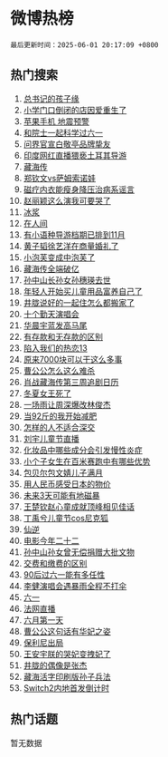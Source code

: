 # 微博热榜

`最后更新时间：2025-06-01 20:17:09 +0800`

## 热门搜索

1. [总书记的孩子缘](https://m.weibo.cn/search?containerid=100103type%3D1%26t%3D10%26q%3D%23%E6%80%BB%E4%B9%A6%E8%AE%B0%E7%9A%84%E5%AD%A9%E5%AD%90%E7%BC%98%23&stream_entry_id=51&isnewpage=1&extparam=seat%3D1%26c_type%3D51%26q%3D%2523%25E6%2580%25BB%25E4%25B9%25A6%25E8%25AE%25B0%25E7%259A%2584%25E5%25AD%25A9%25E5%25AD%2590%25E7%25BC%2598%2523%26cate%3D10103%26filter_type%3Drealtimehot%26dgr%3D0%26pos%3D0%26stream_entry_id%3D51%26display_time%3D1748780227%26pre_seqid%3D1748780227764035585577)
1. [小学门口倒闭的店因爱重生了](https://m.weibo.cn/search?containerid=100103type%3D1%26t%3D10%26q%3D%23%E5%B0%8F%E5%AD%A6%E9%97%A8%E5%8F%A3%E5%80%92%E9%97%AD%E7%9A%84%E5%BA%97%E5%9B%A0%E7%88%B1%E9%87%8D%E7%94%9F%E4%BA%86%23&stream_entry_id=31&isnewpage=1&extparam=seat%3D1%26dgr%3D0%26realpos%3D1%26band_rank%3D1%26c_type%3D31%26stream_entry_id%3D31%26lcate%3D5001%26cate%3D5001%26pos%3D0%26q%3D%2523%25E5%25B0%258F%25E5%25AD%25A6%25E9%2597%25A8%25E5%258F%25A3%25E5%2580%2592%25E9%2597%25AD%25E7%259A%2584%25E5%25BA%2597%25E5%259B%25A0%25E7%2588%25B1%25E9%2587%258D%25E7%2594%259F%25E4%25BA%2586%2523%26filter_type%3Drealtimehot%26flag%3D32768%26display_time%3D1748780227%26pre_seqid%3D1748780227764035585577)
1. [苹果手机 地震预警](https://m.weibo.cn/search?containerid=100103type%3D1%26t%3D10%26q%3D%E8%8B%B9%E6%9E%9C%E6%89%8B%E6%9C%BA+%E5%9C%B0%E9%9C%87%E9%A2%84%E8%AD%A6&stream_entry_id=31&isnewpage=1&extparam=seat%3D1%26dgr%3D0%26realpos%3D2%26band_rank%3D2%26c_type%3D31%26stream_entry_id%3D31%26lcate%3D5001%26cate%3D5001%26pos%3D1%26q%3D%25E8%258B%25B9%25E6%259E%259C%25E6%2589%258B%25E6%259C%25BA%2520%25E5%259C%25B0%25E9%259C%2587%25E9%25A2%2584%25E8%25AD%25A6%26filter_type%3Drealtimehot%26flag%3D2%26display_time%3D1748780227%26pre_seqid%3D1748780227764035585577)
1. [和院士一起科学过六一](https://m.weibo.cn/search?containerid=100103type%3D1%26t%3D10%26q%3D%23%E5%92%8C%E9%99%A2%E5%A3%AB%E4%B8%80%E8%B5%B7%E7%A7%91%E5%AD%A6%E8%BF%87%E5%85%AD%E4%B8%80%23&stream_entry_id=31&isnewpage=1&extparam=seat%3D1%26dgr%3D0%26realpos%3D3%26band_rank%3D3%26c_type%3D31%26stream_entry_id%3D31%26lcate%3D5001%26cate%3D5001%26pos%3D2%26q%3D%2523%25E5%2592%258C%25E9%2599%25A2%25E5%25A3%25AB%25E4%25B8%2580%25E8%25B5%25B7%25E7%25A7%2591%25E5%25AD%25A6%25E8%25BF%2587%25E5%2585%25AD%25E4%25B8%2580%2523%26filter_type%3Drealtimehot%26flag%3D1%26display_time%3D1748780227%26pre_seqid%3D1748780227764035585577)
1. [问界官宣白敬亭品牌挚友](https://m.weibo.cn/search?containerid=100103type%3D1%26t%3D10%26q%3D%23%E9%97%AE%E7%95%8C%E5%AE%98%E5%AE%A3%E7%99%BD%E6%95%AC%E4%BA%AD%E5%93%81%E7%89%8C%E6%8C%9A%E5%8F%8B%23&stream_entry_id=31&isnewpage=1&extparam=seat%3D1%26dgr%3D0%26adid%3D288438%26filter_type%3Drealtimehot%26band_rank%3D4%26c_type%3D31%26topic_ad%3D1%26lcate%3D5001%26cate%3D5001%26q%3D%2523%25E9%2597%25AE%25E7%2595%258C%25E5%25AE%2598%25E5%25AE%25A3%25E7%2599%25BD%25E6%2595%25AC%25E4%25BA%25AD%25E5%2593%2581%25E7%2589%258C%25E6%258C%259A%25E5%258F%258B%2523%26is_ad_pos%3D1%26pos%3D3%26stream_entry_id%3D31%26display_time%3D1748780227%26pre_seqid%3D1748780227764035585577)
1. [印度网红直播猥亵土耳其导游](https://m.weibo.cn/search?containerid=100103type%3D1%26t%3D10%26q%3D%23%E5%8D%B0%E5%BA%A6%E7%BD%91%E7%BA%A2%E7%9B%B4%E6%92%AD%E7%8C%A5%E4%BA%B5%E5%9C%9F%E8%80%B3%E5%85%B6%E5%AF%BC%E6%B8%B8%23&stream_entry_id=31&isnewpage=1&extparam=seat%3D1%26dgr%3D0%26realpos%3D4%26band_rank%3D4%26c_type%3D31%26stream_entry_id%3D31%26lcate%3D5001%26cate%3D5001%26pos%3D4%26q%3D%2523%25E5%258D%25B0%25E5%25BA%25A6%25E7%25BD%2591%25E7%25BA%25A2%25E7%259B%25B4%25E6%2592%25AD%25E7%258C%25A5%25E4%25BA%25B5%25E5%259C%259F%25E8%2580%25B3%25E5%2585%25B6%25E5%25AF%25BC%25E6%25B8%25B8%2523%26filter_type%3Drealtimehot%26flag%3D1%26display_time%3D1748780227%26pre_seqid%3D1748780227764035585577)
1. [藏海传](https://m.weibo.cn/search?containerid=100103type%3D1%26t%3D10%26q%3D%E8%97%8F%E6%B5%B7%E4%BC%A0&stream_entry_id=31&isnewpage=1&extparam=seat%3D1%26dgr%3D0%26realpos%3D5%26band_rank%3D5%26c_type%3D31%26stream_entry_id%3D31%26lcate%3D5001%26cate%3D5001%26pos%3D5%26q%3D%25E8%2597%258F%25E6%25B5%25B7%25E4%25BC%25A0%26filter_type%3Drealtimehot%26flag%3D1%26display_time%3D1748780227%26pre_seqid%3D1748780227764035585577)
1. [郑钦文vs萨姆索诺娃](https://m.weibo.cn/search?containerid=100103type%3D1%26t%3D10%26q%3D%23%E9%83%91%E9%92%A6%E6%96%87vs%E8%90%A8%E5%A7%86%E7%B4%A2%E8%AF%BA%E5%A8%83%23&stream_entry_id=31&isnewpage=1&extparam=seat%3D1%26dgr%3D0%26realpos%3D6%26band_rank%3D6%26c_type%3D31%26stream_entry_id%3D31%26lcate%3D5001%26cate%3D5001%26pos%3D6%26q%3D%2523%25E9%2583%2591%25E9%2592%25A6%25E6%2596%2587vs%25E8%2590%25A8%25E5%25A7%2586%25E7%25B4%25A2%25E8%25AF%25BA%25E5%25A8%2583%2523%26filter_type%3Drealtimehot%26flag%3D1%26display_time%3D1748780227%26pre_seqid%3D1748780227764035585577)
1. [磁疗内衣能瘦身降压治病系谣言](https://m.weibo.cn/search?containerid=100103type%3D1%26t%3D10%26q%3D%23%E7%A3%81%E7%96%97%E5%86%85%E8%A1%A3%E8%83%BD%E7%98%A6%E8%BA%AB%E9%99%8D%E5%8E%8B%E6%B2%BB%E7%97%85%E7%B3%BB%E8%B0%A3%E8%A8%80%23&stream_entry_id=31&isnewpage=1&extparam=seat%3D1%26dgr%3D0%26adid%3D288613%26filter_type%3Drealtimehot%26band_rank%3D7%26c_type%3D31%26lcate%3D5001%26cate%3D5001%26q%3D%2523%25E7%25A3%2581%25E7%2596%2597%25E5%2586%2585%25E8%25A1%25A3%25E8%2583%25BD%25E7%2598%25A6%25E8%25BA%25AB%25E9%2599%258D%25E5%258E%258B%25E6%25B2%25BB%25E7%2597%2585%25E7%25B3%25BB%25E8%25B0%25A3%25E8%25A8%2580%2523%26is_ad_pos%3D1%26pos%3D7%26stream_entry_id%3D31%26display_time%3D1748780227%26pre_seqid%3D1748780227764035585577)
1. [赵丽颖这么演我可要哭了](https://m.weibo.cn/search?containerid=100103type%3D1%26t%3D10%26q%3D%E8%B5%B5%E4%B8%BD%E9%A2%96%E8%BF%99%E4%B9%88%E6%BC%94%E6%88%91%E5%8F%AF%E8%A6%81%E5%93%AD%E4%BA%86&stream_entry_id=31&isnewpage=1&extparam=seat%3D1%26dgr%3D0%26realpos%3D7%26band_rank%3D7%26c_type%3D31%26stream_entry_id%3D31%26lcate%3D5001%26cate%3D5001%26pos%3D8%26q%3D%25E8%25B5%25B5%25E4%25B8%25BD%25E9%25A2%2596%25E8%25BF%2599%25E4%25B9%2588%25E6%25BC%2594%25E6%2588%2591%25E5%258F%25AF%25E8%25A6%2581%25E5%2593%25AD%25E4%25BA%2586%26filter_type%3Drealtimehot%26flag%3D0%26display_time%3D1748780227%26pre_seqid%3D1748780227764035585577)
1. [冰浆](https://m.weibo.cn/search?containerid=100103type%3D1%26t%3D10%26q%3D%E5%86%B0%E6%B5%86&stream_entry_id=31&isnewpage=1&extparam=seat%3D1%26dgr%3D0%26realpos%3D8%26band_rank%3D8%26c_type%3D31%26stream_entry_id%3D31%26lcate%3D5001%26cate%3D5001%26pos%3D9%26q%3D%25E5%2586%25B0%25E6%25B5%2586%26filter_type%3Drealtimehot%26flag%3D1%26display_time%3D1748780227%26pre_seqid%3D1748780227764035585577)
1. [在人间](https://m.weibo.cn/search?containerid=100103type%3D1%26t%3D10%26q%3D%E5%9C%A8%E4%BA%BA%E9%97%B4&stream_entry_id=31&isnewpage=1&extparam=seat%3D1%26dgr%3D0%26realpos%3D9%26band_rank%3D9%26c_type%3D31%26stream_entry_id%3D31%26lcate%3D5001%26cate%3D5001%26pos%3D10%26q%3D%25E5%259C%25A8%25E4%25BA%25BA%25E9%2597%25B4%26filter_type%3Drealtimehot%26flag%3D1%26display_time%3D1748780227%26pre_seqid%3D1748780227764035585577)
1. [有小语种导游档期已排到11月](https://m.weibo.cn/search?containerid=100103type%3D1%26t%3D10%26q%3D%23%E6%9C%89%E5%B0%8F%E8%AF%AD%E7%A7%8D%E5%AF%BC%E6%B8%B8%E6%A1%A3%E6%9C%9F%E5%B7%B2%E6%8E%92%E5%88%B011%E6%9C%88%23&stream_entry_id=31&isnewpage=1&extparam=seat%3D1%26dgr%3D0%26realpos%3D10%26band_rank%3D10%26c_type%3D31%26stream_entry_id%3D31%26lcate%3D5001%26cate%3D5001%26pos%3D11%26q%3D%2523%25E6%259C%2589%25E5%25B0%258F%25E8%25AF%25AD%25E7%25A7%258D%25E5%25AF%25BC%25E6%25B8%25B8%25E6%25A1%25A3%25E6%259C%259F%25E5%25B7%25B2%25E6%258E%2592%25E5%2588%25B011%25E6%259C%2588%2523%26filter_type%3Drealtimehot%26flag%3D1%26display_time%3D1748780227%26pre_seqid%3D1748780227764035585577)
1. [黄子韬徐艺洋在商量婚礼了](https://m.weibo.cn/search?containerid=100103type%3D1%26t%3D10%26q%3D%23%E9%BB%84%E5%AD%90%E9%9F%AC%E5%BE%90%E8%89%BA%E6%B4%8B%E5%9C%A8%E5%95%86%E9%87%8F%E5%A9%9A%E7%A4%BC%E4%BA%86%23&stream_entry_id=31&isnewpage=1&extparam=seat%3D1%26dgr%3D0%26realpos%3D11%26band_rank%3D11%26c_type%3D31%26stream_entry_id%3D31%26lcate%3D5001%26cate%3D5001%26pos%3D12%26q%3D%2523%25E9%25BB%2584%25E5%25AD%2590%25E9%259F%25AC%25E5%25BE%2590%25E8%2589%25BA%25E6%25B4%258B%25E5%259C%25A8%25E5%2595%2586%25E9%2587%258F%25E5%25A9%259A%25E7%25A4%25BC%25E4%25BA%2586%2523%26filter_type%3Drealtimehot%26flag%3D1%26display_time%3D1748780227%26pre_seqid%3D1748780227764035585577)
1. [小泡芙变成中泡芙了](https://m.weibo.cn/search?containerid=100103type%3D1%26t%3D10%26q%3D%23%E5%B0%8F%E6%B3%A1%E8%8A%99%E5%8F%98%E6%88%90%E4%B8%AD%E6%B3%A1%E8%8A%99%E4%BA%86%23&stream_entry_id=31&isnewpage=1&extparam=seat%3D1%26dgr%3D0%26realpos%3D12%26band_rank%3D12%26c_type%3D31%26stream_entry_id%3D31%26lcate%3D5001%26cate%3D5001%26pos%3D13%26q%3D%2523%25E5%25B0%258F%25E6%25B3%25A1%25E8%258A%2599%25E5%258F%2598%25E6%2588%2590%25E4%25B8%25AD%25E6%25B3%25A1%25E8%258A%2599%25E4%25BA%2586%2523%26filter_type%3Drealtimehot%26flag%3D2%26display_time%3D1748780227%26pre_seqid%3D1748780227764035585577)
1. [藏海传全端破亿](https://m.weibo.cn/search?containerid=100103type%3D1%26t%3D10%26q%3D%23%E8%97%8F%E6%B5%B7%E4%BC%A0%E5%85%A8%E7%AB%AF%E7%A0%B4%E4%BA%BF%23&stream_entry_id=31&isnewpage=1&extparam=seat%3D1%26dgr%3D0%26realpos%3D13%26band_rank%3D13%26c_type%3D31%26stream_entry_id%3D31%26lcate%3D5001%26cate%3D5001%26pos%3D14%26q%3D%2523%25E8%2597%258F%25E6%25B5%25B7%25E4%25BC%25A0%25E5%2585%25A8%25E7%25AB%25AF%25E7%25A0%25B4%25E4%25BA%25BF%2523%26filter_type%3Drealtimehot%26flag%3D0%26display_time%3D1748780227%26pre_seqid%3D1748780227764035585577)
1. [孙中山长孙女孙穗瑛去世](https://m.weibo.cn/search?containerid=100103type%3D1%26t%3D10%26q%3D%23%E5%AD%99%E4%B8%AD%E5%B1%B1%E9%95%BF%E5%AD%99%E5%A5%B3%E5%AD%99%E7%A9%97%E7%91%9B%E5%8E%BB%E4%B8%96%23&stream_entry_id=31&isnewpage=1&extparam=seat%3D1%26dgr%3D0%26realpos%3D14%26band_rank%3D14%26c_type%3D31%26stream_entry_id%3D31%26lcate%3D5001%26cate%3D5001%26pos%3D15%26q%3D%2523%25E5%25AD%2599%25E4%25B8%25AD%25E5%25B1%25B1%25E9%2595%25BF%25E5%25AD%2599%25E5%25A5%25B3%25E5%25AD%2599%25E7%25A9%2597%25E7%2591%259B%25E5%258E%25BB%25E4%25B8%2596%2523%26filter_type%3Drealtimehot%26flag%3D0%26display_time%3D1748780227%26pre_seqid%3D1748780227764035585577)
1. [年轻人开始买儿童用品富养自己了](https://m.weibo.cn/search?containerid=100103type%3D1%26t%3D10%26q%3D%23%E5%B9%B4%E8%BD%BB%E4%BA%BA%E5%BC%80%E5%A7%8B%E4%B9%B0%E5%84%BF%E7%AB%A5%E7%94%A8%E5%93%81%E5%AF%8C%E5%85%BB%E8%87%AA%E5%B7%B1%E4%BA%86%23&stream_entry_id=31&isnewpage=1&extparam=seat%3D1%26dgr%3D0%26realpos%3D15%26band_rank%3D15%26c_type%3D31%26stream_entry_id%3D31%26lcate%3D5001%26cate%3D5001%26pos%3D16%26q%3D%2523%25E5%25B9%25B4%25E8%25BD%25BB%25E4%25BA%25BA%25E5%25BC%2580%25E5%25A7%258B%25E4%25B9%25B0%25E5%2584%25BF%25E7%25AB%25A5%25E7%2594%25A8%25E5%2593%2581%25E5%25AF%258C%25E5%2585%25BB%25E8%2587%25AA%25E5%25B7%25B1%25E4%25BA%2586%2523%26filter_type%3Drealtimehot%26flag%3D1%26display_time%3D1748780227%26pre_seqid%3D1748780227764035585577)
1. [井胧说好的一起住怎么都搬家了](https://m.weibo.cn/search?containerid=100103type%3D1%26t%3D10%26q%3D%E4%BA%95%E8%83%A7%E8%AF%B4%E5%A5%BD%E7%9A%84%E4%B8%80%E8%B5%B7%E4%BD%8F%E6%80%8E%E4%B9%88%E9%83%BD%E6%90%AC%E5%AE%B6%E4%BA%86&stream_entry_id=31&isnewpage=1&extparam=seat%3D1%26dgr%3D0%26realpos%3D16%26band_rank%3D16%26c_type%3D31%26stream_entry_id%3D31%26lcate%3D5001%26cate%3D5001%26pos%3D17%26q%3D%25E4%25BA%2595%25E8%2583%25A7%25E8%25AF%25B4%25E5%25A5%25BD%25E7%259A%2584%25E4%25B8%2580%25E8%25B5%25B7%25E4%25BD%258F%25E6%2580%258E%25E4%25B9%2588%25E9%2583%25BD%25E6%2590%25AC%25E5%25AE%25B6%25E4%25BA%2586%26filter_type%3Drealtimehot%26flag%3D1%26display_time%3D1748780227%26pre_seqid%3D1748780227764035585577)
1. [十个勤天演唱会](https://m.weibo.cn/search?containerid=100103type%3D1%26t%3D10%26q%3D%E5%8D%81%E4%B8%AA%E5%8B%A4%E5%A4%A9%E6%BC%94%E5%94%B1%E4%BC%9A&stream_entry_id=31&isnewpage=1&extparam=seat%3D1%26dgr%3D0%26realpos%3D17%26band_rank%3D17%26c_type%3D31%26stream_entry_id%3D31%26lcate%3D5001%26cate%3D5001%26pos%3D18%26q%3D%25E5%258D%2581%25E4%25B8%25AA%25E5%258B%25A4%25E5%25A4%25A9%25E6%25BC%2594%25E5%2594%25B1%25E4%25BC%259A%26filter_type%3Drealtimehot%26flag%3D1%26display_time%3D1748780227%26pre_seqid%3D1748780227764035585577)
1. [华晨宇蓝发高马尾](https://m.weibo.cn/search?containerid=100103type%3D1%26t%3D10%26q%3D%E5%8D%8E%E6%99%A8%E5%AE%87%E8%93%9D%E5%8F%91%E9%AB%98%E9%A9%AC%E5%B0%BE&stream_entry_id=31&isnewpage=1&extparam=seat%3D1%26dgr%3D0%26realpos%3D18%26band_rank%3D18%26c_type%3D31%26stream_entry_id%3D31%26lcate%3D5001%26cate%3D5001%26pos%3D19%26q%3D%25E5%258D%258E%25E6%2599%25A8%25E5%25AE%2587%25E8%2593%259D%25E5%258F%2591%25E9%25AB%2598%25E9%25A9%25AC%25E5%25B0%25BE%26filter_type%3Drealtimehot%26flag%3D1%26display_time%3D1748780227%26pre_seqid%3D1748780227764035585577)
1. [有存款和无存款的区别](https://m.weibo.cn/search?containerid=100103type%3D1%26t%3D10%26q%3D%E6%9C%89%E5%AD%98%E6%AC%BE%E5%92%8C%E6%97%A0%E5%AD%98%E6%AC%BE%E7%9A%84%E5%8C%BA%E5%88%AB&stream_entry_id=31&isnewpage=1&extparam=seat%3D1%26dgr%3D0%26realpos%3D19%26band_rank%3D19%26c_type%3D31%26stream_entry_id%3D31%26lcate%3D5001%26cate%3D5001%26pos%3D20%26q%3D%25E6%259C%2589%25E5%25AD%2598%25E6%25AC%25BE%25E5%2592%258C%25E6%2597%25A0%25E5%25AD%2598%25E6%25AC%25BE%25E7%259A%2584%25E5%258C%25BA%25E5%2588%25AB%26filter_type%3Drealtimehot%26flag%3D0%26display_time%3D1748780227%26pre_seqid%3D1748780227764035585577)
1. [陷入我们的热恋13](https://m.weibo.cn/search?containerid=100103type%3D1%26t%3D10%26q%3D%23%E9%99%B7%E5%85%A5%E6%88%91%E4%BB%AC%E7%9A%84%E7%83%AD%E6%81%8B13%23&stream_entry_id=31&isnewpage=1&extparam=seat%3D1%26dgr%3D0%26realpos%3D20%26band_rank%3D20%26c_type%3D31%26stream_entry_id%3D31%26lcate%3D5001%26cate%3D5001%26pos%3D21%26q%3D%2523%25E9%2599%25B7%25E5%2585%25A5%25E6%2588%2591%25E4%25BB%25AC%25E7%259A%2584%25E7%2583%25AD%25E6%2581%258B13%2523%26filter_type%3Drealtimehot%26flag%3D1%26display_time%3D1748780227%26pre_seqid%3D1748780227764035585577)
1. [原来7000块可以干这么多事](https://m.weibo.cn/search?containerid=100103type%3D1%26t%3D10%26q%3D%23%E5%8E%9F%E6%9D%A57000%E5%9D%97%E5%8F%AF%E4%BB%A5%E5%B9%B2%E8%BF%99%E4%B9%88%E5%A4%9A%E4%BA%8B%23&stream_entry_id=31&isnewpage=1&extparam=seat%3D1%26dgr%3D0%26realpos%3D21%26band_rank%3D21%26c_type%3D31%26stream_entry_id%3D31%26lcate%3D5001%26cate%3D5001%26pos%3D22%26q%3D%2523%25E5%258E%259F%25E6%259D%25A57000%25E5%259D%2597%25E5%258F%25AF%25E4%25BB%25A5%25E5%25B9%25B2%25E8%25BF%2599%25E4%25B9%2588%25E5%25A4%259A%25E4%25BA%258B%2523%26filter_type%3Drealtimehot%26flag%3D0%26display_time%3D1748780227%26pre_seqid%3D1748780227764035585577)
1. [曹公公怎么这么难杀](https://m.weibo.cn/search?containerid=100103type%3D1%26t%3D10%26q%3D%E6%9B%B9%E5%85%AC%E5%85%AC%E6%80%8E%E4%B9%88%E8%BF%99%E4%B9%88%E9%9A%BE%E6%9D%80&stream_entry_id=31&isnewpage=1&extparam=seat%3D1%26dgr%3D0%26realpos%3D22%26band_rank%3D22%26c_type%3D31%26stream_entry_id%3D31%26lcate%3D5001%26cate%3D5001%26pos%3D23%26q%3D%25E6%259B%25B9%25E5%2585%25AC%25E5%2585%25AC%25E6%2580%258E%25E4%25B9%2588%25E8%25BF%2599%25E4%25B9%2588%25E9%259A%25BE%25E6%259D%2580%26filter_type%3Drealtimehot%26flag%3D1%26display_time%3D1748780227%26pre_seqid%3D1748780227764035585577)
1. [肖战藏海传第三周追剧日历](https://m.weibo.cn/search?containerid=100103type%3D1%26t%3D10%26q%3D%23%E8%82%96%E6%88%98%E8%97%8F%E6%B5%B7%E4%BC%A0%E7%AC%AC%E4%B8%89%E5%91%A8%E8%BF%BD%E5%89%A7%E6%97%A5%E5%8E%86%23&stream_entry_id=31&isnewpage=1&extparam=seat%3D1%26dgr%3D0%26realpos%3D23%26band_rank%3D23%26c_type%3D31%26stream_entry_id%3D31%26lcate%3D5001%26cate%3D5001%26pos%3D24%26q%3D%2523%25E8%2582%2596%25E6%2588%2598%25E8%2597%258F%25E6%25B5%25B7%25E4%25BC%25A0%25E7%25AC%25AC%25E4%25B8%2589%25E5%2591%25A8%25E8%25BF%25BD%25E5%2589%25A7%25E6%2597%25A5%25E5%258E%2586%2523%26filter_type%3Drealtimehot%26flag%3D1%26display_time%3D1748780227%26pre_seqid%3D1748780227764035585577)
1. [冬夏女王死了](https://m.weibo.cn/search?containerid=100103type%3D1%26t%3D10%26q%3D%23%E5%86%AC%E5%A4%8F%E5%A5%B3%E7%8E%8B%E6%AD%BB%E4%BA%86%23&stream_entry_id=31&isnewpage=1&extparam=seat%3D1%26dgr%3D0%26realpos%3D24%26band_rank%3D24%26c_type%3D31%26stream_entry_id%3D31%26lcate%3D5001%26cate%3D5001%26pos%3D25%26q%3D%2523%25E5%2586%25AC%25E5%25A4%258F%25E5%25A5%25B3%25E7%258E%258B%25E6%25AD%25BB%25E4%25BA%2586%2523%26filter_type%3Drealtimehot%26flag%3D1%26display_time%3D1748780227%26pre_seqid%3D1748780227764035585577)
1. [一场雨让周深爆改林俊杰](https://m.weibo.cn/search?containerid=100103type%3D1%26t%3D10%26q%3D%E4%B8%80%E5%9C%BA%E9%9B%A8%E8%AE%A9%E5%91%A8%E6%B7%B1%E7%88%86%E6%94%B9%E6%9E%97%E4%BF%8A%E6%9D%B0&stream_entry_id=31&isnewpage=1&extparam=seat%3D1%26dgr%3D0%26realpos%3D25%26band_rank%3D25%26c_type%3D31%26stream_entry_id%3D31%26lcate%3D5001%26cate%3D5001%26pos%3D26%26q%3D%25E4%25B8%2580%25E5%259C%25BA%25E9%259B%25A8%25E8%25AE%25A9%25E5%2591%25A8%25E6%25B7%25B1%25E7%2588%2586%25E6%2594%25B9%25E6%259E%2597%25E4%25BF%258A%25E6%259D%25B0%26filter_type%3Drealtimehot%26flag%3D0%26display_time%3D1748780227%26pre_seqid%3D1748780227764035585577)
1. [当92斤的我开始减肥](https://m.weibo.cn/search?containerid=100103type%3D1%26t%3D10%26q%3D%E5%BD%9392%E6%96%A4%E7%9A%84%E6%88%91%E5%BC%80%E5%A7%8B%E5%87%8F%E8%82%A5&stream_entry_id=31&isnewpage=1&extparam=seat%3D1%26dgr%3D0%26realpos%3D26%26band_rank%3D26%26c_type%3D31%26stream_entry_id%3D31%26lcate%3D5001%26cate%3D5001%26pos%3D27%26q%3D%25E5%25BD%259392%25E6%2596%25A4%25E7%259A%2584%25E6%2588%2591%25E5%25BC%2580%25E5%25A7%258B%25E5%2587%258F%25E8%2582%25A5%26filter_type%3Drealtimehot%26flag%3D1%26display_time%3D1748780227%26pre_seqid%3D1748780227764035585577)
1. [怎样的人不适合深交](https://m.weibo.cn/search?containerid=100103type%3D1%26t%3D10%26q%3D%E6%80%8E%E6%A0%B7%E7%9A%84%E4%BA%BA%E4%B8%8D%E9%80%82%E5%90%88%E6%B7%B1%E4%BA%A4&stream_entry_id=31&isnewpage=1&extparam=seat%3D1%26dgr%3D0%26realpos%3D27%26band_rank%3D27%26c_type%3D31%26stream_entry_id%3D31%26lcate%3D5001%26cate%3D5001%26pos%3D28%26q%3D%25E6%2580%258E%25E6%25A0%25B7%25E7%259A%2584%25E4%25BA%25BA%25E4%25B8%258D%25E9%2580%2582%25E5%2590%2588%25E6%25B7%25B1%25E4%25BA%25A4%26filter_type%3Drealtimehot%26flag%3D1%26display_time%3D1748780227%26pre_seqid%3D1748780227764035585577)
1. [刘宇儿童节直播](https://m.weibo.cn/search?containerid=100103type%3D1%26t%3D10%26q%3D%E5%88%98%E5%AE%87%E5%84%BF%E7%AB%A5%E8%8A%82%E7%9B%B4%E6%92%AD&stream_entry_id=31&isnewpage=1&extparam=seat%3D1%26dgr%3D0%26realpos%3D28%26band_rank%3D28%26c_type%3D31%26stream_entry_id%3D31%26lcate%3D5001%26cate%3D5001%26pos%3D29%26q%3D%25E5%2588%2598%25E5%25AE%2587%25E5%2584%25BF%25E7%25AB%25A5%25E8%258A%2582%25E7%259B%25B4%25E6%2592%25AD%26filter_type%3Drealtimehot%26flag%3D1%26display_time%3D1748780227%26pre_seqid%3D1748780227764035585577)
1. [化妆品中哪些成分会引发慢性炎症](https://m.weibo.cn/search?containerid=100103type%3D1%26t%3D10%26q%3D%E5%8C%96%E5%A6%86%E5%93%81%E4%B8%AD%E5%93%AA%E4%BA%9B%E6%88%90%E5%88%86%E4%BC%9A%E5%BC%95%E5%8F%91%E6%85%A2%E6%80%A7%E7%82%8E%E7%97%87&stream_entry_id=31&isnewpage=1&extparam=seat%3D1%26dgr%3D0%26is_ai_ask%3D1%26filter_type%3Drealtimehot%26band_rank%3D29%26c_type%3D31%26stream_entry_id%3D31%26lcate%3D5001%26cate%3D5001%26pos%3D30%26q%3D%25E5%258C%2596%25E5%25A6%2586%25E5%2593%2581%25E4%25B8%25AD%25E5%2593%25AA%25E4%25BA%259B%25E6%2588%2590%25E5%2588%2586%25E4%25BC%259A%25E5%25BC%2595%25E5%258F%2591%25E6%2585%25A2%25E6%2580%25A7%25E7%2582%258E%25E7%2597%2587%26realpos%3D29%26flag%3D1%26display_time%3D1748780227%26pre_seqid%3D1748780227764035585577)
1. [小个子女生在百米赛跑中有哪些优势](https://m.weibo.cn/search?containerid=100103type%3D1%26t%3D10%26q%3D%E5%B0%8F%E4%B8%AA%E5%AD%90%E5%A5%B3%E7%94%9F%E5%9C%A8%E7%99%BE%E7%B1%B3%E8%B5%9B%E8%B7%91%E4%B8%AD%E6%9C%89%E5%93%AA%E4%BA%9B%E4%BC%98%E5%8A%BF&stream_entry_id=31&isnewpage=1&extparam=seat%3D1%26dgr%3D0%26is_ai_ask%3D1%26filter_type%3Drealtimehot%26band_rank%3D30%26c_type%3D31%26stream_entry_id%3D31%26lcate%3D5001%26cate%3D5001%26pos%3D31%26q%3D%25E5%25B0%258F%25E4%25B8%25AA%25E5%25AD%2590%25E5%25A5%25B3%25E7%2594%259F%25E5%259C%25A8%25E7%2599%25BE%25E7%25B1%25B3%25E8%25B5%259B%25E8%25B7%2591%25E4%25B8%25AD%25E6%259C%2589%25E5%2593%25AA%25E4%25BA%259B%25E4%25BC%2598%25E5%258A%25BF%26realpos%3D30%26flag%3D1%26display_time%3D1748780227%26pre_seqid%3D1748780227764035585577)
1. [包贝尔包文婧儿子满月](https://m.weibo.cn/search?containerid=100103type%3D1%26t%3D10%26q%3D%23%E5%8C%85%E8%B4%9D%E5%B0%94%E5%8C%85%E6%96%87%E5%A9%A7%E5%84%BF%E5%AD%90%E6%BB%A1%E6%9C%88%23&stream_entry_id=31&isnewpage=1&extparam=seat%3D1%26dgr%3D0%26realpos%3D31%26band_rank%3D31%26c_type%3D31%26stream_entry_id%3D31%26lcate%3D5001%26cate%3D5001%26pos%3D32%26q%3D%2523%25E5%258C%2585%25E8%25B4%259D%25E5%25B0%2594%25E5%258C%2585%25E6%2596%2587%25E5%25A9%25A7%25E5%2584%25BF%25E5%25AD%2590%25E6%25BB%25A1%25E6%259C%2588%2523%26filter_type%3Drealtimehot%26flag%3D1%26display_time%3D1748780227%26pre_seqid%3D1748780227764035585577)
1. [用人民币感受日本的物价](https://m.weibo.cn/search?containerid=100103type%3D1%26t%3D10%26q%3D%E7%94%A8%E4%BA%BA%E6%B0%91%E5%B8%81%E6%84%9F%E5%8F%97%E6%97%A5%E6%9C%AC%E7%9A%84%E7%89%A9%E4%BB%B7&stream_entry_id=31&isnewpage=1&extparam=seat%3D1%26dgr%3D0%26realpos%3D32%26band_rank%3D32%26c_type%3D31%26stream_entry_id%3D31%26lcate%3D5001%26cate%3D5001%26pos%3D33%26q%3D%25E7%2594%25A8%25E4%25BA%25BA%25E6%25B0%2591%25E5%25B8%2581%25E6%2584%259F%25E5%258F%2597%25E6%2597%25A5%25E6%259C%25AC%25E7%259A%2584%25E7%2589%25A9%25E4%25BB%25B7%26filter_type%3Drealtimehot%26flag%3D1%26display_time%3D1748780227%26pre_seqid%3D1748780227764035585577)
1. [未来3天可能有地磁暴](https://m.weibo.cn/search?containerid=100103type%3D1%26t%3D10%26q%3D%23%E6%9C%AA%E6%9D%A53%E5%A4%A9%E5%8F%AF%E8%83%BD%E6%9C%89%E5%9C%B0%E7%A3%81%E6%9A%B4%23&stream_entry_id=31&isnewpage=1&extparam=seat%3D1%26dgr%3D0%26realpos%3D33%26band_rank%3D33%26c_type%3D31%26stream_entry_id%3D31%26lcate%3D5001%26cate%3D5001%26pos%3D34%26q%3D%2523%25E6%259C%25AA%25E6%259D%25A53%25E5%25A4%25A9%25E5%258F%25AF%25E8%2583%25BD%25E6%259C%2589%25E5%259C%25B0%25E7%25A3%2581%25E6%259A%25B4%2523%26filter_type%3Drealtimehot%26flag%3D1%26display_time%3D1748780227%26pre_seqid%3D1748780227764035585577)
1. [王楚钦赵心童成就顶峰相见佳话](https://m.weibo.cn/search?containerid=100103type%3D1%26t%3D10%26q%3D%23%E7%8E%8B%E6%A5%9A%E9%92%A6%E8%B5%B5%E5%BF%83%E7%AB%A5%E6%88%90%E5%B0%B1%E9%A1%B6%E5%B3%B0%E7%9B%B8%E8%A7%81%E4%BD%B3%E8%AF%9D%23&stream_entry_id=31&isnewpage=1&extparam=seat%3D1%26dgr%3D0%26realpos%3D34%26band_rank%3D34%26c_type%3D31%26stream_entry_id%3D31%26lcate%3D5001%26cate%3D5001%26pos%3D35%26q%3D%2523%25E7%258E%258B%25E6%25A5%259A%25E9%2592%25A6%25E8%25B5%25B5%25E5%25BF%2583%25E7%25AB%25A5%25E6%2588%2590%25E5%25B0%25B1%25E9%25A1%25B6%25E5%25B3%25B0%25E7%259B%25B8%25E8%25A7%2581%25E4%25BD%25B3%25E8%25AF%259D%2523%26filter_type%3Drealtimehot%26flag%3D1%26display_time%3D1748780227%26pre_seqid%3D1748780227764035585577)
1. [丁禹兮儿童节cos尼克狐](https://m.weibo.cn/search?containerid=100103type%3D1%26t%3D10%26q%3D%23%E4%B8%81%E7%A6%B9%E5%85%AE%E5%84%BF%E7%AB%A5%E8%8A%82cos%E5%B0%BC%E5%85%8B%E7%8B%90%23&stream_entry_id=31&isnewpage=1&extparam=seat%3D1%26dgr%3D0%26realpos%3D35%26band_rank%3D35%26c_type%3D31%26stream_entry_id%3D31%26lcate%3D5001%26cate%3D5001%26pos%3D36%26q%3D%2523%25E4%25B8%2581%25E7%25A6%25B9%25E5%2585%25AE%25E5%2584%25BF%25E7%25AB%25A5%25E8%258A%2582cos%25E5%25B0%25BC%25E5%2585%258B%25E7%258B%2590%2523%26filter_type%3Drealtimehot%26flag%3D0%26display_time%3D1748780227%26pre_seqid%3D1748780227764035585577)
1. [仙逆](https://m.weibo.cn/search?containerid=100103type%3D1%26t%3D10%26q%3D%E4%BB%99%E9%80%86&stream_entry_id=31&isnewpage=1&extparam=seat%3D1%26dgr%3D0%26realpos%3D36%26band_rank%3D36%26c_type%3D31%26stream_entry_id%3D31%26lcate%3D5001%26cate%3D5001%26pos%3D37%26q%3D%25E4%25BB%2599%25E9%2580%2586%26filter_type%3Drealtimehot%26flag%3D1%26display_time%3D1748780227%26pre_seqid%3D1748780227764035585577)
1. [电影今年二十二](https://m.weibo.cn/search?containerid=100103type%3D1%26t%3D10%26q%3D%23%E7%94%B5%E5%BD%B1%E4%BB%8A%E5%B9%B4%E4%BA%8C%E5%8D%81%E4%BA%8C%23&stream_entry_id=31&isnewpage=1&extparam=seat%3D1%26dgr%3D0%26realpos%3D37%26band_rank%3D37%26c_type%3D31%26stream_entry_id%3D31%26lcate%3D5001%26cate%3D5001%26pos%3D38%26q%3D%2523%25E7%2594%25B5%25E5%25BD%25B1%25E4%25BB%258A%25E5%25B9%25B4%25E4%25BA%258C%25E5%258D%2581%25E4%25BA%258C%2523%26filter_type%3Drealtimehot%26flag%3D1%26display_time%3D1748780227%26pre_seqid%3D1748780227764035585577)
1. [孙中山孙女曾无偿捐赠大批文物](https://m.weibo.cn/search?containerid=100103type%3D1%26t%3D10%26q%3D%23%E5%AD%99%E4%B8%AD%E5%B1%B1%E5%AD%99%E5%A5%B3%E6%9B%BE%E6%97%A0%E5%81%BF%E6%8D%90%E8%B5%A0%E5%A4%A7%E6%89%B9%E6%96%87%E7%89%A9%23&stream_entry_id=31&isnewpage=1&extparam=seat%3D1%26dgr%3D0%26realpos%3D38%26band_rank%3D38%26c_type%3D31%26stream_entry_id%3D31%26lcate%3D5001%26cate%3D5001%26pos%3D39%26q%3D%2523%25E5%25AD%2599%25E4%25B8%25AD%25E5%25B1%25B1%25E5%25AD%2599%25E5%25A5%25B3%25E6%259B%25BE%25E6%2597%25A0%25E5%2581%25BF%25E6%258D%2590%25E8%25B5%25A0%25E5%25A4%25A7%25E6%2589%25B9%25E6%2596%2587%25E7%2589%25A9%2523%26filter_type%3Drealtimehot%26flag%3D1%26display_time%3D1748780227%26pre_seqid%3D1748780227764035585577)
1. [交费和缴费的区别](https://m.weibo.cn/search?containerid=100103type%3D1%26t%3D10%26q%3D%E4%BA%A4%E8%B4%B9%E5%92%8C%E7%BC%B4%E8%B4%B9%E7%9A%84%E5%8C%BA%E5%88%AB&stream_entry_id=31&isnewpage=1&extparam=seat%3D1%26dgr%3D0%26realpos%3D39%26band_rank%3D39%26c_type%3D31%26stream_entry_id%3D31%26lcate%3D5001%26cate%3D5001%26pos%3D40%26q%3D%25E4%25BA%25A4%25E8%25B4%25B9%25E5%2592%258C%25E7%25BC%25B4%25E8%25B4%25B9%25E7%259A%2584%25E5%258C%25BA%25E5%2588%25AB%26filter_type%3Drealtimehot%26flag%3D0%26display_time%3D1748780227%26pre_seqid%3D1748780227764035585577)
1. [90后过六一能有多任性](https://m.weibo.cn/search?containerid=100103type%3D1%26t%3D10%26q%3D90%E5%90%8E%E8%BF%87%E5%85%AD%E4%B8%80%E8%83%BD%E6%9C%89%E5%A4%9A%E4%BB%BB%E6%80%A7&stream_entry_id=31&isnewpage=1&extparam=seat%3D1%26dgr%3D0%26realpos%3D40%26band_rank%3D40%26c_type%3D31%26stream_entry_id%3D31%26lcate%3D5001%26cate%3D5001%26pos%3D41%26q%3D90%25E5%2590%258E%25E8%25BF%2587%25E5%2585%25AD%25E4%25B8%2580%25E8%2583%25BD%25E6%259C%2589%25E5%25A4%259A%25E4%25BB%25BB%25E6%2580%25A7%26filter_type%3Drealtimehot%26flag%3D1%26display_time%3D1748780227%26pre_seqid%3D1748780227764035585577)
1. [李健演唱会遇暴雨全程不打伞](https://m.weibo.cn/search?containerid=100103type%3D1%26t%3D10%26q%3D%23%E6%9D%8E%E5%81%A5%E6%BC%94%E5%94%B1%E4%BC%9A%E9%81%87%E6%9A%B4%E9%9B%A8%E5%85%A8%E7%A8%8B%E4%B8%8D%E6%89%93%E4%BC%9E%23&stream_entry_id=31&isnewpage=1&extparam=seat%3D1%26dgr%3D0%26realpos%3D41%26band_rank%3D41%26c_type%3D31%26stream_entry_id%3D31%26lcate%3D5001%26cate%3D5001%26pos%3D42%26q%3D%2523%25E6%259D%258E%25E5%2581%25A5%25E6%25BC%2594%25E5%2594%25B1%25E4%25BC%259A%25E9%2581%2587%25E6%259A%25B4%25E9%259B%25A8%25E5%2585%25A8%25E7%25A8%258B%25E4%25B8%258D%25E6%2589%2593%25E4%25BC%259E%2523%26filter_type%3Drealtimehot%26flag%3D1%26display_time%3D1748780227%26pre_seqid%3D1748780227764035585577)
1. [六一](https://m.weibo.cn/search?containerid=100103type%3D1%26t%3D10%26q%3D%E5%85%AD%E4%B8%80&stream_entry_id=31&isnewpage=1&extparam=seat%3D1%26dgr%3D0%26realpos%3D42%26band_rank%3D42%26c_type%3D31%26stream_entry_id%3D31%26lcate%3D5001%26cate%3D5001%26pos%3D43%26q%3D%25E5%2585%25AD%25E4%25B8%2580%26filter_type%3Drealtimehot%26flag%3D0%26display_time%3D1748780227%26pre_seqid%3D1748780227764035585577)
1. [法网直播](https://m.weibo.cn/search?containerid=100103type%3D1%26t%3D10%26q%3D%E6%B3%95%E7%BD%91%E7%9B%B4%E6%92%AD&stream_entry_id=31&isnewpage=1&extparam=seat%3D1%26dgr%3D0%26realpos%3D43%26band_rank%3D43%26c_type%3D31%26stream_entry_id%3D31%26lcate%3D5001%26cate%3D5001%26pos%3D44%26q%3D%25E6%25B3%2595%25E7%25BD%2591%25E7%259B%25B4%25E6%2592%25AD%26filter_type%3Drealtimehot%26flag%3D1%26display_time%3D1748780227%26pre_seqid%3D1748780227764035585577)
1. [六月第一天](https://m.weibo.cn/search?containerid=100103type%3D1%26t%3D10%26q%3D%23%E5%85%AD%E6%9C%88%E7%AC%AC%E4%B8%80%E5%A4%A9%23&stream_entry_id=31&isnewpage=1&extparam=seat%3D1%26dgr%3D0%26realpos%3D44%26band_rank%3D44%26c_type%3D31%26stream_entry_id%3D31%26lcate%3D5001%26cate%3D5001%26pos%3D45%26q%3D%2523%25E5%2585%25AD%25E6%259C%2588%25E7%25AC%25AC%25E4%25B8%2580%25E5%25A4%25A9%2523%26filter_type%3Drealtimehot%26flag%3D0%26display_time%3D1748780227%26pre_seqid%3D1748780227764035585577)
1. [曹公公这句话有华妃之姿](https://m.weibo.cn/search?containerid=100103type%3D1%26t%3D10%26q%3D%E6%9B%B9%E5%85%AC%E5%85%AC%E8%BF%99%E5%8F%A5%E8%AF%9D%E6%9C%89%E5%8D%8E%E5%A6%83%E4%B9%8B%E5%A7%BF&stream_entry_id=31&isnewpage=1&extparam=seat%3D1%26dgr%3D0%26realpos%3D45%26band_rank%3D45%26c_type%3D31%26stream_entry_id%3D31%26lcate%3D5001%26cate%3D5001%26pos%3D46%26q%3D%25E6%259B%25B9%25E5%2585%25AC%25E5%2585%25AC%25E8%25BF%2599%25E5%258F%25A5%25E8%25AF%259D%25E6%259C%2589%25E5%258D%258E%25E5%25A6%2583%25E4%25B9%258B%25E5%25A7%25BF%26filter_type%3Drealtimehot%26flag%3D1%26display_time%3D1748780227%26pre_seqid%3D1748780227764035585577)
1. [保利尼出局](https://m.weibo.cn/search?containerid=100103type%3D1%26t%3D10%26q%3D%E4%BF%9D%E5%88%A9%E5%B0%BC%E5%87%BA%E5%B1%80&stream_entry_id=31&isnewpage=1&extparam=seat%3D1%26dgr%3D0%26realpos%3D46%26band_rank%3D46%26c_type%3D31%26stream_entry_id%3D31%26lcate%3D5001%26cate%3D5001%26pos%3D47%26q%3D%25E4%25BF%259D%25E5%2588%25A9%25E5%25B0%25BC%25E5%2587%25BA%25E5%25B1%2580%26filter_type%3Drealtimehot%26flag%3D1%26display_time%3D1748780227%26pre_seqid%3D1748780227764035585577)
1. [王安宇朕的哭妃变拽妃了](https://m.weibo.cn/search?containerid=100103type%3D1%26t%3D10%26q%3D%E7%8E%8B%E5%AE%89%E5%AE%87%E6%9C%95%E7%9A%84%E5%93%AD%E5%A6%83%E5%8F%98%E6%8B%BD%E5%A6%83%E4%BA%86&stream_entry_id=31&isnewpage=1&extparam=seat%3D1%26dgr%3D0%26realpos%3D47%26band_rank%3D47%26c_type%3D31%26stream_entry_id%3D31%26lcate%3D5001%26cate%3D5001%26pos%3D48%26q%3D%25E7%258E%258B%25E5%25AE%2589%25E5%25AE%2587%25E6%259C%2595%25E7%259A%2584%25E5%2593%25AD%25E5%25A6%2583%25E5%258F%2598%25E6%258B%25BD%25E5%25A6%2583%25E4%25BA%2586%26filter_type%3Drealtimehot%26flag%3D0%26display_time%3D1748780227%26pre_seqid%3D1748780227764035585577)
1. [井胧的偶像是张杰](https://m.weibo.cn/search?containerid=100103type%3D1%26t%3D10%26q%3D%E4%BA%95%E8%83%A7%E7%9A%84%E5%81%B6%E5%83%8F%E6%98%AF%E5%BC%A0%E6%9D%B0&stream_entry_id=31&isnewpage=1&extparam=seat%3D1%26dgr%3D0%26realpos%3D48%26band_rank%3D48%26c_type%3D31%26stream_entry_id%3D31%26lcate%3D5001%26cate%3D5001%26pos%3D49%26q%3D%25E4%25BA%2595%25E8%2583%25A7%25E7%259A%2584%25E5%2581%25B6%25E5%2583%258F%25E6%2598%25AF%25E5%25BC%25A0%25E6%259D%25B0%26filter_type%3Drealtimehot%26flag%3D1%26display_time%3D1748780227%26pre_seqid%3D1748780227764035585577)
1. [藏海活字印刷版孙子兵法](https://m.weibo.cn/search?containerid=100103type%3D1%26t%3D10%26q%3D%E8%97%8F%E6%B5%B7%E6%B4%BB%E5%AD%97%E5%8D%B0%E5%88%B7%E7%89%88%E5%AD%99%E5%AD%90%E5%85%B5%E6%B3%95&stream_entry_id=31&isnewpage=1&extparam=seat%3D1%26dgr%3D0%26realpos%3D49%26band_rank%3D49%26c_type%3D31%26stream_entry_id%3D31%26lcate%3D5001%26cate%3D5001%26pos%3D50%26q%3D%25E8%2597%258F%25E6%25B5%25B7%25E6%25B4%25BB%25E5%25AD%2597%25E5%258D%25B0%25E5%2588%25B7%25E7%2589%2588%25E5%25AD%2599%25E5%25AD%2590%25E5%2585%25B5%25E6%25B3%2595%26filter_type%3Drealtimehot%26flag%3D1%26display_time%3D1748780227%26pre_seqid%3D1748780227764035585577)
1. [Switch2内地首发倒计时](https://m.weibo.cn/search?containerid=100103type%3D1%26t%3D10%26q%3D%23Switch2%E5%86%85%E5%9C%B0%E9%A6%96%E5%8F%91%E5%80%92%E8%AE%A1%E6%97%B6%23&stream_entry_id=31&isnewpage=1&extparam=seat%3D1%26dgr%3D0%26realpos%3D50%26band_rank%3D50%26c_type%3D31%26stream_entry_id%3D31%26lcate%3D5001%26cate%3D5001%26pos%3D51%26q%3D%2523Switch2%25E5%2586%2585%25E5%259C%25B0%25E9%25A6%2596%25E5%258F%2591%25E5%2580%2592%25E8%25AE%25A1%25E6%2597%25B6%2523%26filter_type%3Drealtimehot%26flag%3D1%26display_time%3D1748780227%26pre_seqid%3D1748780227764035585577)

## 热门话题

暂无数据
